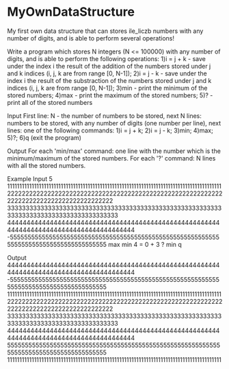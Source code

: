 # MyOwnDataStructure
My first own data structure that can stores ile_liczb numbers with any number of digits, and is able to perform several operations!

Write a program which stores N integers (N <= 100000) with any number of digits, and is able to perform the following operations: 1)i = j + k - save under the index i the result of the addition of the numbers stored under j and k indices (i, j, k are from range [0, N-1]); 
2)i = j - k - save under the index i the result of the substraction of the numbers stored under j and k indices (i, j, k are from range [0, N-1]); 3)min - print the minimum of the stored numbers; 4)max - print the maximum of the stored numbers; 5)? - print all of the stored numbers

Input
First line: N - the number of numbers to be stored, next N lines: numbers to be stored, with any number of digits (one number per line), next lines: one of the following commands: 1)i = j + k; 2)i = j - k; 3)min; 4)max; 5)?; 6)q (exit the program)

Output
For each 'min/max' command: one line with the number which is the minimum/maximum of the stored numbers.
For each '?' command: N lines with all the stored numbers.

Example
Input
5
1111111111111111111111111111111111111111111111111111111111111111111111111111111111111111
2222222222222222222222222222222222222222222222222222222222222222222222222222222222222222
3333333333333333333333333333333333333333333333333333333333333333333333333333333333333333
4444444444444444444444444444444444444444444444444444444444444444444444444444444444444444
-555555555555555555555555555555555555555555555555555555555555555555555555555555555555555
max
min
4 = 0 + 3
?
min
q

Output
4444444444444444444444444444444444444444444444444444444444444444444444444444444444444444
-555555555555555555555555555555555555555555555555555555555555555555555555555555555555555
1111111111111111111111111111111111111111111111111111111111111111111111111111111111111111
2222222222222222222222222222222222222222222222222222222222222222222222222222222222222222
3333333333333333333333333333333333333333333333333333333333333333333333333333333333333333
4444444444444444444444444444444444444444444444444444444444444444444444444444444444444444
5555555555555555555555555555555555555555555555555555555555555555555555555555555555555555
1111111111111111111111111111111111111111111111111111111111111111111111111111111111111111
